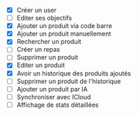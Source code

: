  - [x] Créer un user
 - [ ] Editer ses objectifs
 - [x] Ajouter un produit via code barre
 - [x] Ajouter un produit manuellement
 - [x] Rechercher un produit
 - [ ] Créer un repas
 - [ ] Supprimer un produit
 - [x] Editer un produit
 - [x] Avoir un historique des produits ajoutés
 - [ ] Supprimer un produit de l'historique
 - [ ] Ajouter un produit par IA
 - [ ] Synchroniser avec ICloud
 - [ ] Affichage de stats détaillées
